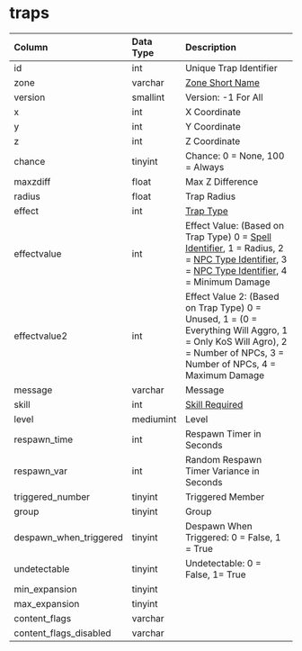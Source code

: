 # traps

| Column | Data Type | Description |
| :--- | :--- | :--- |
| id | int | Unique Trap Identifier |
| zone | varchar | [Zone Short Name](../../../../categories/zones/zone-list) |
| version | smallint | Version: -1 For All |
| x | int | X Coordinate |
| y | int | Y Coordinate |
| z | int | Z Coordinate |
| chance | tinyint | Chance: 0 = None, 100 = Always |
| maxzdiff | float | Max Z Difference |
| radius | float | Trap Radius |
| effect | int | [Trap Type](../../../../categories/zones/trap-types) |
| effectvalue | int | Effect Value: \(Based on Trap Type\) 0 = [Spell Identifier](../../schema/spells/spells_new.md), 1 = Radius, 2 = [NPC Type Identifier](../../schema/npcs/npc_types.md), 3 = [NPC Type Identifier](../../schema/npcs/npc_types.md), 4 = Minimum Damage |
| effectvalue2 | int | Effect Value 2: \(Based on Trap Type\) 0 = Unused, 1 = \(0 = Everything Will Aggro, 1 = Only KoS Will Agro\), 2 = Number of NPCs, 3 = Number of NPCs, 4 = Maximum Damage |
| message | varchar | Message |
| skill | int | [Skill Required](../../../../categories/player/skills) |
| level | mediumint | Level |
| respawn_time | int | Respawn Timer in Seconds |
| respawn_var | int | Random Respawn Timer Variance in Seconds |
| triggered_number | tinyint | Triggered Member |
| group | tinyint | Group |
| despawn_when_triggered | tinyint | Despawn When Triggered: 0 = False, 1 = True |
| undetectable | tinyint | Undetectable: 0 = False, 1= True |
| min_expansion | tinyint |  |
| max_expansion | tinyint |  |
| content_flags | varchar |  |
| content_flags_disabled | varchar |  |

